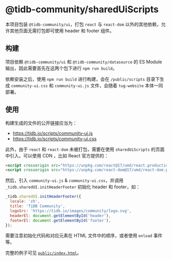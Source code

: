 # @tidb-community/sharedUiScripts

本项目包装 `@tidb-community/ui`，打包 `react` 与 `react-dom` 以外的其他依赖，允许其他页面无需打包即可使用 header 和 footer 组件。

## 构建

项目依赖 `@tidb-community/ui` 和 `@tidb-community/datasource` 的 ES Module 输出，因此需要首先在这两个包下进行 `npm run build`。

依赖安装之后，使用 `npm run build` 进行构建，会在 `/public/scripts` 目录下生成 `community-ui.css` 和 `community-ui.js` 文件，会随着 `tug-website` 本体一同部署。

## 使用

构建生成的文件的公开链接应当为：

- https://tidb.io/scripts/community-ui.js
- https://tidb.io/scripts/community-ui.css

此外，由于 `react` 和 `react-dom` 未被打包，需要在使用 `sharedUiScripts` 的页面中引入。可以使用 CDN ，比如 React 官方提供的：

```html
<script crossorigin src="https://unpkg.com/react@17/umd/react.production.min.js"></script>
<script crossorigin src="https://unpkg.com/react-dom@17/umd/react-dom.production.min.js"></script>
```

然后，引入 `community-ui.js` & `community-ui.css`，并调用 `_tidb.sharedUI.initHeaderFooter` 初始化 header 和 footer，如：

```js
_tidb.sharedUI.initHeaderFooter({
  locale: 'zh',
  title: 'TiDB Community',
  logoSrc: 'https://tidb.io/images/community/logo.svg',
  headerEl: document.getElementById('header'),
  footerEl: document.getElementById('footer'),
});
```

需要注意初始化代码和对应元素在 HTML 文件中的顺序，或者使用 `onload` 事件等。

完整的例子可见 [`public/index.html`](public/index.html)。
